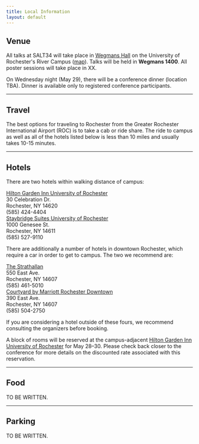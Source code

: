 ```yaml
---
title: Local Information
layout: default
---
```


## Venue

All talks at SALT34 will take place in <a href="https://www.rochester.edu/college/ecm/locations/wegmans.html">Wegmans Hall</a> 
on the University of Rochester's River Campus (<a href="https://www.google.com/maps/place/Wegmans+Hall/@43.1260797,-77.6326735,17z/">map</a>).
Talks will be held in <b>Wegmans 1400</b>. All poster sessions will take place
in XX.


On Wednesday night (May 29), there will be a conference dinner (location TBA).
Dinner is available only to registered conference participants.


<hr/>

## Travel

The best options for traveling to Rochester from the Greater Rochester International Airport (ROC) is to take a cab or ride share. The ride to campus as well as all of the hotels listed below is less than 10 miles and usually takes 10-15 minutes.


<hr/>

## Hotels

There are two hotels within walking distance of campus:<br>

<div class="row" >
  <div class="one-half column" >
  <a href="https://www.hilton.com/en/hotels/rocuagi-hilton-garden-inn-rochester-university-and-medical-center/">Hilton Garden Inn University of Rochester</a><br>30 Celebration Dr.<br>Rochester, NY 14620<br>(585) 424-4404
  </div>
  <div class="one-half column" >
  <a href="https://www.ihg.com/staybridge/hotels/us/en/rochester/rocba/hoteldetail">Staybridge Suites University of Rochester</a><br>1000 Genesee St.<br>Rochester, NY 14611<br>(585) 527-9110
  </div>
</div>

There are additionally a number of hotels in downtown Rochester, which require a car in order to get to campus. The two we recommend are:

<div class="row" >
  <div class="one-half column" >
  <a href="https://www.strathallan.com/">The Strathallan</a><br>550 East Ave.<br>Rochester, NY 14607<br>(585) 461-5010
  </div>
  <div class="one-half column" >
  <a href="https://www.marriott.com/en-us/hotels/roccd-courtyard-rochester-downtown/overview/">Courtyard by Marriott Rochester Downtown</a><br>390 East Ave.<br>Rochester, NY 14607<br>(585) 504-2750
  </div>
</div>

If you are considering a hotel outside of these fours, we recommend consulting the organizers before booking.

A block of rooms will be reserved at the campus-adjacent [Hilton Garden Inn University of Rochester](https://www.hilton.com/en/hotels/rocuagi-hilton-garden-inn-rochester-university-and-medical-center/) for May 28&ndash;30. Please check back closer to the conference for more details on the discounted rate associated with this reservation.

<hr/>

## Food

TO BE WRITTEN.


<hr/>

## Parking

TO BE WRITTEN.